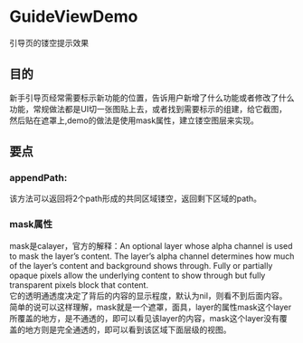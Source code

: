 # GuideViewDemo
引导页的镂空提示效果
## 目的
新手引导页经常需要标示新功能的位置，告诉用户新增了什么功能或者修改了什么功能，常规做法都是UI切一张图贴上去，或者找到需要标示的组建，给它截图，然后贴在遮罩上,demo的做法是使用mask属性，建立镂空图层来实现。<br>
## 要点
### appendPath:
该方法可以返回将2个path形成的共同区域镂空，返回剩下区域的path。<br>
### mask属性
mask是calayer，官方的解释：An optional layer whose alpha channel is used to mask the layer’s content. The layer’s alpha channel determines how much of the layer’s content and background shows through. Fully or partially opaque pixels allow the underlying content to show through but fully transparent pixels block that content.<br>
它的透明通透度决定了背后的内容的显示程度，默认为nil，则看不到后面内容。简单的说可以这样理解，mask就是一个遮罩，面具，layer的属性mask这个layer
所覆盖的地方，是不通透的，即可以看见该layer的内容，mask这个layer没有覆盖的地方则是完全通透的，即可以看到该区域下面层级的视图。
